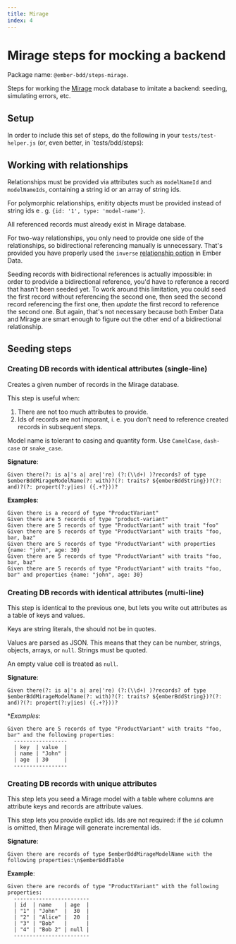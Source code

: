 ```yaml
---
title: Mirage
index: 4
---
```


Mirage steps for mocking a backend
==================================

Package name: `@ember-bdd/steps-mirage`.

Steps for working the [Mirage](https://www.ember-cli-mirage.com) mock database to imitate a backend: seeding, simulating errors, etc.



Setup
-----

In order to include this set of steps, do the following in your `tests/test-helper.js` (or, even better, in `tests/bdd/steps):



Working with relationships
--------------------------

Relationships must be provided via attributes such as `modelNameId` and `modelNameIds`, containing a string id or an array of string ids.

For polymorphic relationships, enitity objects must be provided instead of string ids e . g. `{id: '1', type: 'model-name'}`.

All referenced records must already exist in Mirage database.

For two-way relationships, you only need to provide one side of the relationships, so bidirectional referencing manually is unnecessary. That's provided you have properly used the `inverse` [relationship option](https://api.emberjs.com/ember-data/release/functions/@ember-data%2Fmodel/hasMany#explicit-inverses) in Ember Data.

Seeding records with bidirectional references is actually impossible: in order to prodvide a bidirectional reference, you'd have to reference a record that hasn't been seeded yet. To work around this limitation, you could seed the first record without referencing the second one, then seed the second record referencing the first one, then *update* the first record to reference the second one. But again, that's not necessary because both Ember Data and Mirage are smart enough to figure out the other end of a bidirectional relationship.



Seeding steps
-----------------

### Creating DB records with identical attributes (single-line)

Creates a given number of records in the Mirage database.

This step is useful when:

1. There are not too much attributes to provide.
2. Ids of records are not imporant, i. e. you don't need to reference created records in subsequent steps.

Model name is tolerant to casing and quantity form. Use `CamelCase`, `dash-case` or `snake_case`.

**Signature**: 

```feature
Given there(?: is a|'s a| are|'re) (?:(\\d+) )?records? of type $emberBddMirageModelName(?: with)?(?: traits? ${emberBddString})?(?: and)?(?: propert(?:y|ies) ({.+?}))?
```

**Examples**:

```feature
Given there is a record of type "ProductVariant" 
Given there are 5 records of type "product-variant"
Given there are 5 records of type "ProductVariant" with trait "foo"
Given there are 5 records of type "ProductVariant" with traits "foo, bar, baz"
Given there are 5 records of type "ProductVariant" with properties {name: "john", age: 30}
Given there are 5 records of type "ProductVariant" with traits "foo, bar, baz"
Given there are 5 records of type "ProductVariant" with traits "foo, bar" and properties {name: "john", age: 30}
```

### Creating DB records with identical attributes (multi-line)

This step is identical to the previous one, but lets you write out attributes as a table of keys and values.

Keys are string literals, the should not be in quotes.

Values are parsed as JSON. This means that they can be number, strings, objects, arrays, or `null`. Strings must be quoted.

An empty value cell is treated as `null`.

**Signature**: 

```feature
Given there(?: is a|'s a| are|'re) (?:(\\d+) )?records? of type $emberBddMirageModelName(?: with)?(?: traits? ${emberBddString})?(?: and)?(?: propert(?:y|ies) ({.+?}))?
```

**Examples*:

```feature
Given there are 5 records of type "ProductVariant" with traits "foo, bar" and the following properties:
  -----------------
  | key  | value  |
  | name | "John" |
  | age  | 30     |
  -----------------
```



### Creating DB records with unique attributes

This step lets you seed a Mirage model with a table where columns are attribute keys and records are attribute values.

This step lets you provide explict ids. Ids are not required: if the `id` column is omitted, then Mirage will generate incremental ids.

**Signature**:

```feautre
Given there are records of type $emberBddMirageModelName with the following properties:\n$emberBddTable
```

**Example**:

```feature
Given there are records of type "ProductVariant" with the following properties:
  ------------------------
  | id  | name    | age  |
  | "1" | "John"  |  30  |
  | "2" | "Alice" |  20  |
  | "3" | "Bob"   |      |
  | "4" | "Bob 2" | null |
  ------------------------
```


